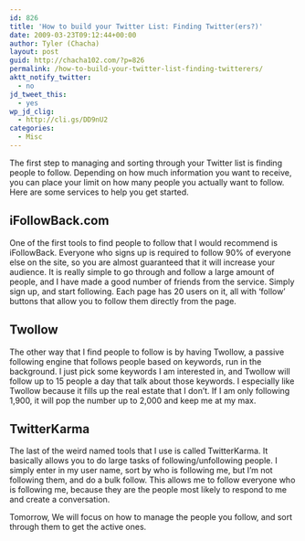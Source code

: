 ```yaml
---
id: 826
title: 'How to build your Twitter List: Finding Twitter(ers?)'
date: 2009-03-23T09:12:44+00:00
author: Tyler (Chacha)
layout: post
guid: http://chacha102.com/?p=826
permalink: /how-to-build-your-twitter-list-finding-twitterers/
aktt_notify_twitter:
  - no
jd_tweet_this:
  - yes
wp_jd_clig:
  - http://cli.gs/DD9nU2
categories:
  - Misc
---
```

<span style="font-weight: normal">The first step to managing and sorting through your Twitter list is finding people to follow. Depending on how much information you want to receive, you can place your limit on how many people you actually want to follow. Here are some services to help you get started.</span>

## iFollowBack.com

One of the first tools to find people to follow that I would recommend is iFollowBack. Everyone who signs up is required to follow 90% of everyone else on the site, so you are almost guaranteed that it will increase your audience. It is really simple to go through and follow a large amount of people, and I have made a good number of friends from the service. Simply sign up, and start following. Each page has 20 users on it, all with &#8216;follow&#8217; buttons that allow you to follow them directly from the page. 

## Twollow

The other way that I find people to follow is by having Twollow, a passive following engine that follows people based on keywords, run in the background. I just pick some keywords I am interested in, and Twollow will follow up to 15 people a day that talk about those keywords. I especially like Twollow because it fills up the real estate that I don&#8217;t. If I am only following 1,900, it will pop the number up to 2,000 and keep me at my max.

## TwitterKarma

The last of the weird named tools that I use is called TwitterKarma. It basically allows you to do large tasks of following/unfollowing people. I simply enter in my user name, sort by who is following me, but I&#8217;m not following them, and do a bulk follow. This allows me to follow everyone who is following me, because they are the people most likely to respond to me and create a conversation.

Tomorrow, We will focus on how to manage the people you follow, and sort through them to get the active ones.